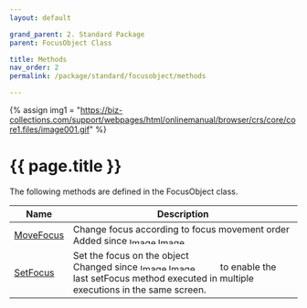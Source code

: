 ```yaml
---
layout: default

grand_parent: 2. Standard Package
parent: FocusObject Class

title: Methods
nav_order: 2
permalink: /package/standard/focusobject/methods

---
```

{% assign img1 = "https://biz-collections.com/support/webpages/html/onlinemanual/browser/crs/core/core1.files/image001.gif" %}


# {{ page.title }}

The following methods are defined in the FocusObject class.


|Name       |  Description |
|----------	|--------------|
|[MoveFocus](/package/standard/focusobject/methods/movefocus)       |Change focus according to focus movement order<br>Added since <img src="https://biz-collections.com/support/webpages/html/onlinemanual/browser/crs/ver_images/ver-add410.gif" alt="Image" width="50" height="12"><img src="https://biz-collections.com/support/webpages/html/onlinemanual/browser/crs/ver_images/mver-add200.gif" alt="Image" width="86" height="12"> |
|[SetFocus](/package/standard/focusobject/methods/setfocus)       |Set the focus on the object<br>Changed since <img src="https://biz-collections.com/support/webpages/html/onlinemanual/browser/crs/ver_images/ver-change402.gif" alt="Image" width="50" height="12"><img src="https://biz-collections.com/support/webpages/html/onlinemanual/browser/crs/ver_images/mver-change300.gif" alt="Image" width="86" height="12"> to enable the last setFocus method executed in multiple executions in the same screen. |